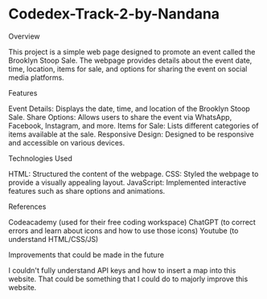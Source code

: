 # Codedex-Track-2-by-Nandana

Overview

This project is a simple web page designed to promote an event called the Brooklyn Stoop Sale. The webpage provides details about the event date, time, location, items for sale, and options for sharing the event on social media platforms.

Features

Event Details: Displays the date, time, and location of the Brooklyn Stoop Sale.
Share Options: Allows users to share the event via WhatsApp, Facebook, Instagram, and more.
Items for Sale: Lists different categories of items available at the sale.
Responsive Design: Designed to be responsive and accessible on various devices.

Technologies Used

HTML: Structured the content of the webpage.
CSS: Styled the webpage to provide a visually appealing layout.
JavaScript: Implemented interactive features such as share options and animations.

References

Codeacademy (used for their free coding workspace)
ChatGPT (to correct errors and learn about icons and how to use those icons) 
Youtube (to understand HTML/CSS/JS) 

Improvements that could be made in the future

I couldn't fully understand API keys and how to insert a map into this website. That could be something that I could do to majorly improve this website. 

